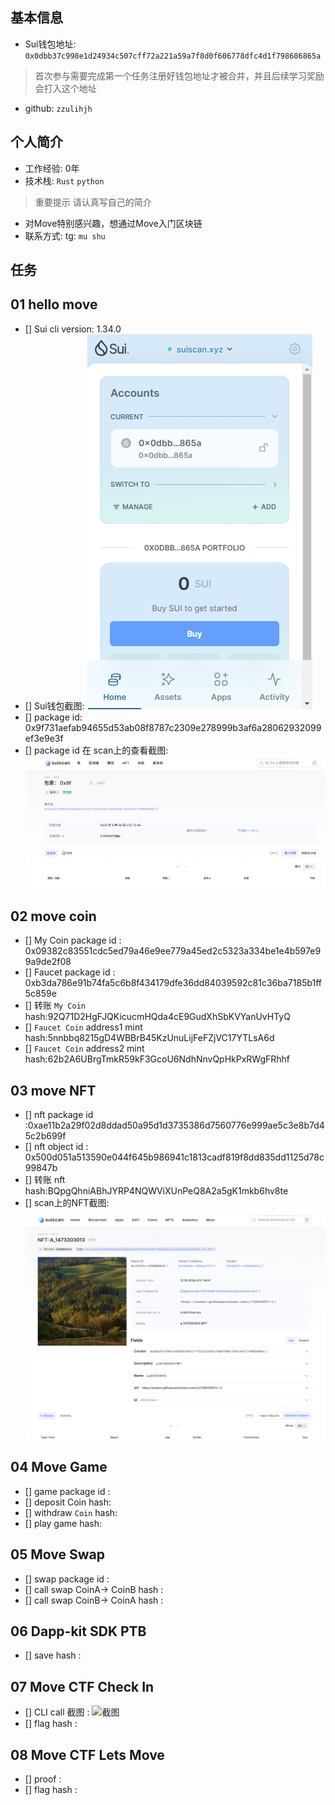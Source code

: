 ## 基本信息
- Sui钱包地址: `0x0dbb37c998e1d24934c507cff72a221a59a7f8d0f606778dfc4d1f798686865a`
> 首次参与需要完成第一个任务注册好钱包地址才被合并，并且后续学习奖励会打入这个地址
- github: `zzulihjh`

## 个人简介
- 工作经验: 0年
- 技术栈: `Rust` `python`
> 重要提示 请认真写自己的简介
- 对Move特别感兴趣，想通过Move入门区块链
- 联系方式: tg: `mu shu` 

## 任务

##   01 hello move  
- [] Sui cli version: 1.34.0
- [] Sui钱包截图: ![Sui钱包截图](./sui_wallet.png)
- [] package id: 0x9f731aefab94655d53ab08f8787c2309e278999b3af6a28062932099ef3e9e3f
- [] package id 在 scan上的查看截图:![Scan截图](./scan.png)

##   02 move coin
- [] My Coin package id : 0x09382c83551cdc5ed79a46e9ee779a45ed2c5323a334be1e4b597e99a9de2f08
- [] Faucet package id : 0xb3da786e91b74fa5c6b8f434179dfe36dd84039592c81c36ba7185b1ff5c859e
- [] 转账 `My Coin` hash:92Q71D2HgFJQKicucmHQda4cE9GudXhSbKVYanUvHTyQ
- [] `Faucet Coin` address1 mint hash:5nnbbq8215gD4WBBrB45KzUnuLijFeFZjVC17YTLsA6d
- [] `Faucet Coin` address2 mint hash:62b2A6UBrgTmkR59kF3GcoU6NdhNnvQpHkPxRWgFRhhf

##   03 move NFT
- [] nft package id :0xae11b2a29f02d8ddad50a95d1d3735386d7560776e999ae5c3e8b7d45c2b699f
- [] nft object id : 0x500d051a513590e044f645b986941c1813cadf819f8dd835dd1125d78c99847b
- [] 转账 nft  hash:BQpgQhniABhJYRP4NQWViXUnPeQ8A2a5gK1mkb6hv8te
- [] scan上的NFT截图:![Scan截图](./task3.png)

##   04 Move Game
- [] game package id :
- [] deposit Coin hash:
- [] withdraw `Coin` hash:
- [] play game hash:

##   05 Move Swap
- [] swap package id :
- [] call swap CoinA-> CoinB  hash :
- [] call swap CoinB-> CoinA  hash :

##   06 Dapp-kit SDK PTB
- [] save hash :

##   07 Move CTF Check In
- [] CLI call 截图 : ![截图](./images/你的图片地址)
- [] flag hash :

##   08 Move CTF Lets Move
- [] proof : 
- [] flag hash :
